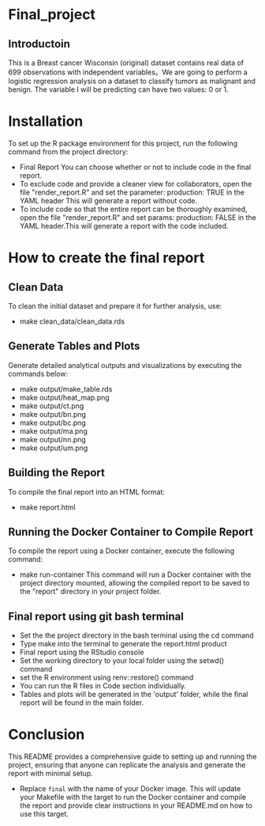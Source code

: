 # Final_project
## Introductoin
This is a Breast cancer Wisconsin (original) dataset contains real data of 699 observations with independent variables。We are going to perform a logistic regression analysis on a dataset to classify tumors as malignant and benign. The variable I will be predicting can have two values: 0 or 1.

# Installation
To set up the R package environment for this project, run the following command from the project directory:
- Final Report You can choose whether or not to include code in the final report.
- To exclude code and provide a cleaner view for collaborators, open the file "render_report.R" and set the parameter: production: TRUE in the YAML header This will generate a report without code.
- To include code so that the entire report can be thoroughly examined, open the file "render_report.R" and set params: production: FALSE in the YAML header.This will generate a report with the code included.

# How to create the final report
## Clean Data
To clean the initial dataset and prepare it for further analysis, use: 
- make clean_data/clean_data.rds

## Generate Tables and Plots
Generate detailed analytical outputs and visualizations by executing the commands below:
- make output/make_table.rds
- make output/heat_map.png
- make output/ct.png
- make output/bn.png
- make output/bc.png
- make output/ma.png
- make output/nn.png
- make output/um.png

## Building the Report
To compile the final report into an HTML format:
- make report.html
  
## Running the Docker Container to Compile Report
To compile the report using a Docker container, execute the following command:
- make run-container
This command will run a Docker container with the project directory mounted, allowing the compiled report to be saved to the "report" directory in your project folder.

## Final report using git bash terminal
- Set the the project directory in the bash terminal using the cd command
- Type make into the terminal to generate the report.html product
- Final report using the RStudio console
- Set the working directory to your local folder using the setwd() command
- set the R environment using renv::restore() command
- You can run the R files in Code section individually.
- Tables and plots will be generated in the 'output' folder, while the final report will be found in the main folder.

# Conclusion
This README provides a comprehensive guide to setting up and running the project, ensuring that anyone can replicate the analysis and generate the report with minimal setup.
- Replace `final` with the name of your Docker image.
This will update your Makefile with the target to run the Docker container and compile the report and provide clear instructions in your README.md on how to use this target.

